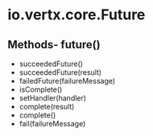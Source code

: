 # io.vertx.core.Future
## Methods- future()
- succeededFuture()
- succeededFuture(result)
- failedFuture(failureMessage)
- isComplete()
- setHandler(handler)
- complete(result)
- complete()
- fail(failureMessage)
